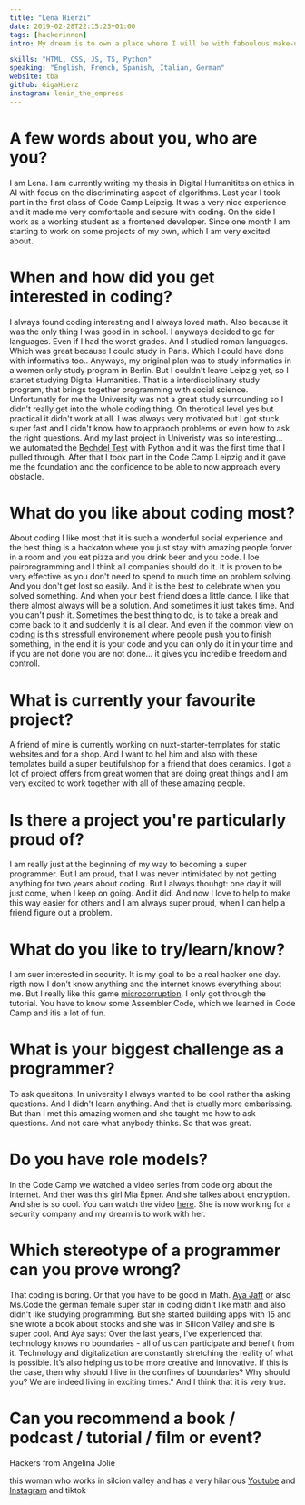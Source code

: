 ```yaml
---
title: "Lena Hierzi"
date: 2019-02-28T22:15:23+01:00
tags: [hackerinnen]
intro: My dream is to own a place where I will be with faboulous make-up in a matching tracksuit, mix cocktails, play music by the greatest women of the last 50 years and code all day and night. With my girlfriends. And italian food.

skills: "HTML, CSS, JS, TS, Python"
speaking: "English, French, Spanish, Italian, German"
website: tba
github: GigaHierz
instagram: lenin_the_empress
---
```


# A few words about you, who are you?

I am Lena. I am currently writing my thesis in Digital Humanitites on ethics in AI with focus on the discriminating aspect of algorithms. Last year I took part in the first class of Code Camp Leipzig. It was a very nice experience and it made me very comfortable and secure with coding. On the side I work as a working student as a frontened developer. Since one month I am starting to work on some projects of my own, which I am very excited about. 

# When and how did you get interested in coding?

I always found coding interesting and I always loved math. Also because it was the only thing I was good in in school. I anyways decided to go for languages. Even if I had the worst grades. And I studied roman languages. Which was great because I could study in Paris. Which I could have done with informativs too.. Anyways, my original plan was to study informatics in a women only study program in Berlin. But I couldn't leave Leipzig yet, so I startet studying Digital Humanities. That is a interdisciplinary study program, that brings together programming with social science. Unfortunatly for me the University was not a great study surrounding so I didn't really get into the whole coding thing. On therotical level yes but practical it didn't work at all. I was always very motivated but I got stuck super fast and I didn't know how to appraoch problems or even how to ask the right questions. And my last project in Univeristy was so interesting... we automated the [Bechdel Test](https://bechdeltest.com) with Python and it was the first time that I pulled through. After that I took part in the Code Camp Leipzig and it gave me the foundation and the confidence to be able to now approach every obstacle. 


# What do you like about coding most?

About coding I like most that it is such a wonderful social experience and the best thing is a hackaton where you just stay with amazing people forver in a room and you eat pizza and you drink beer and you code. I loe pairprogramming and I think all companies should do it. It is proven to be very effective as you don't need to spend to much time on problem solving. And you don't get lost so easily. And it is the best to celebrate when you solved something. And when your best friend does a little dance. 
I like that there almost always will be a solution. And sometimes it just takes time. And you can't push it. Sometimes the best thing to do, is to take a break and come back to it and suddenly it is all clear. And even if the common view on coding is this stressfull environement where people push you to finish something, in the end it is your code and you can only do it in your time and if you are not done you are not done... it gives you incredible freedom and controll.

# What is currently your favourite project?

A friend of mine is currently working on nuxt-starter-templates for static websites and for a shop. And I want to hel him and also with these templates build a super beutifulshop for a friend that does ceramics. I got a lot of project offers from great women that are doing great things and I am very excited to work together with all of these amazing people. 

# Is there a project you're particularly proud of?

I am really just at the beginning of my way to becoming a super programmer. But I am proud, that I was never intimidated by not getting anything for two years about coding. But I always thouhgt: one day it will just come, when I keep on going. And it did. And now I love to help to make this way easier for others and I am always super proud, when I can help a friend figure out a problem. 

# What do you like to try/learn/know?

I am suer interested in security. It is my goal to be a real hacker one day. rigth now I don't know anything and the internet knows everything about me. But I really like this game [microcorruption](https://microcorruption.com/about). I only got through the tutorial. You have to know some Assembler Code, which we learned in Code Camp and itis a lot of fun. 

# What is your biggest challenge as a programmer?

To ask quesitons. In university I always wanted to be cool rather tha asking questions. And I didn't learn anything. And that is ctually more embarissing. But than I met this amazing women and she taught me how to ask questions. And not care what anybody thinks. So that was great. 

# Do you have role models?

In the Code Camp we watched a video series from code.org about the internet. And ther was this girl Mia Epner. And she talkes about encryption. And she is so cool. You can watch the video [here](https://www.youtube.com/watch?v=ZghMPWGXexs). She is now working for a security company and my dream is to work with her. 

# Which stereotype of a programmer can you prove wrong?

That coding is boring. Or that you have to be good in Math. [Aya Jaff](https://www.instagram.com/ayawashingherhands/) or also Ms.Code the german female super star in coding didn't like math and also didn't like studying programming. But she started building apps with 15 and she wrote a book about stocks and she was in Silicon Valley and she is super cool. And Aya says: Over the last years, I’ve experienced that technology knows no boundaries - all of us can participate and benefit from it. Technology and digitalization are constantly stretching the reality of what is possible. It’s also helping us to be more creative and innovative. If this is the case, then why should I live in the confines of boundaries? Why should you? We are indeed living in exciting times." And I think that it is very true. 

# Can you recommend a book / podcast / tutorial / film or event?

Hackers from Angelina Jolie

this woman who works in silcion valley and has a very hilarious [Youtube](https://www.youtube.com/c/designalily) and [Instagram](https://www.instagram.com/designalily/) and tiktok
